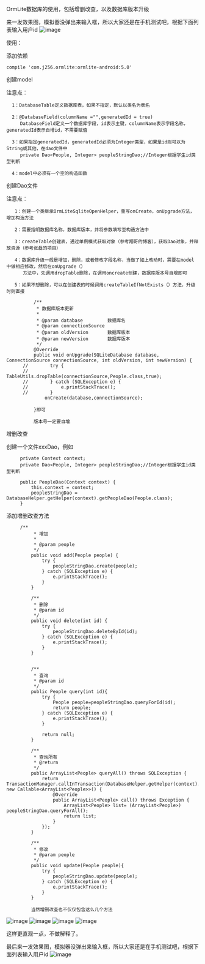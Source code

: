 OrmLite数据库的使用，包括增删改查，以及数据库版本升级

来一发效果图，模拟器没弹出来输入框，所以大家还是在手机测试吧，根据下面列表输入用户id
![image](https://github.com/wangchang163/ormLite/blob/master/images/ormlite.gif) 


使用：

添加依赖

    compile 'com.j256.ormlite:ormlite-android:5.0'
    
创建model

  注意点：
  
      1：DatabaseTable定义数据库表，如果不指定，默认以类名为表名
      
      2：@DatabaseField(columnName ="",generatedId = true)
         DatabaseField定义一个数据库字段，id表示主键，columnName表示字段名称，generatedId表示自增id，不需要赋值
      
      3：如果指定generatedId，generatedId必须为Integer类型，如果是id则可以为String或其他，在dao文件中
         private Dao<People, Integer> peopleStringDao;//Integer根据学生id类型判断
         
      4：model中必须有一个空的构造函数
         
创建Dao文件

   注意点：
   
       1：创建一个类继承OrmLiteSqliteOpenHelper，重写onCreate，onUpgrade方法，增加构造方法
       
       2：需要指明数据库名称，数据库版本，并将参数填写至构造方法中
       
       3：createTable创建表，通过单例模式获取对象（参考翔哥的博客），获取Dao对象，并释放资源（参考张磊的项目）
       
       4：数据库升级一般是增加，删除，或者修改字段名称，当做了如上改动时，需要在model中做相应修改，然后在onUpgrade（）
          方法中，先调用dropTable删除，在调用oncreate创建，数据库版本号自增即可
          
       5：如果不想删除，可以在创建表的时候调用createTableIfNotExists（）方法，升级时则直接
       
              /**
               * 数据库版本更新
               *
               * @param database         数据库名
               * @param connectionSource
               * @param oldVersion       数据库版本
               * @param newVersion       数据库版本
               */
              @Override
              public void onUpgrade(SQLiteDatabase database, ConnectionSource connectionSource, int oldVersion, int newVersion) {
          //        try {
          //            TableUtils.dropTable(connectionSource,People.class,true);
          //        } catch (SQLException e) {
          //            e.printStackTrace();
          //        }
                  onCreate(database,connectionSource);
          
              }即可
              
              版本号一定要自增
              
增删改查

  创建一个文件xxxDao，例如
  
         private Context context;
         private Dao<People, Integer> peopleStringDao;//Integer根据学生id类型判断
     
         public PeopleDao(Context context) {
             this.context = context;
             peopleStringDao = DatabaseHelper.getHelper(context).getPeopleDao(People.class);
         }
         
  添加增删改查方法
  
  
         /**
              * 增加
              *
              * @param people
              */
             public void add(People people) {
                 try {
                     peopleStringDao.create(people);
                 } catch (SQLException e) {
                     e.printStackTrace();
                 }
             }
         
             /**
              * 删除
              * @param id
              */
             public void delete(int id) {
                 try {
                     peopleStringDao.deleteById(id);
                 } catch (SQLException e) {
                     e.printStackTrace();
                 }
             }
         
         
             /**
              * 查询
              * @param id
              */
             public People query(int id){
                 try {
                     People people=peopleStringDao.queryForId(id);
                     return people;
                 } catch (SQLException e) {
                     e.printStackTrace();
                 }
         
                 return null;
             }
         
             /**
              * 查询所有
              * @return
              */
             public ArrayList<People> queryAll() throws SQLException {
                 return TransactionManager.callInTransaction(DatabaseHelper.getHelper(context).getConnectionSource(), new Callable<ArrayList<People>>() {
                     @Override
                     public ArrayList<People> call() throws Exception {
                         ArrayList<People> list= (ArrayList<People>) peopleStringDao.queryForAll();
                         return list;
                     }
                 });
             }
         
             /**
              * 修改
              * @param people
              */
             public void update(People people){
                 try {
                     peopleStringDao.update(people);
                 } catch (SQLException e) {
                     e.printStackTrace();
                 }
             }
             
             当然增删改查也不仅仅包含这么几个方法
             
![image](https://github.com/wangchang163/ormLite/blob/master/images/aa.png) 
![image](https://github.com/wangchang163/ormLite/blob/master/images/bb.png) 
![image](https://github.com/wangchang163/ormLite/blob/master/images/cc.png) 
![image](https://github.com/wangchang163/ormLite/blob/master/images/dd.png) 

这样更直观一点，不做解释了。


最后来一发效果图，模拟器没弹出来输入框，所以大家还是在手机测试吧，根据下面列表输入用户id
![image](https://github.com/wangchang163/ormLite/blob/master/images/ormlite.gif) 



  
     
         